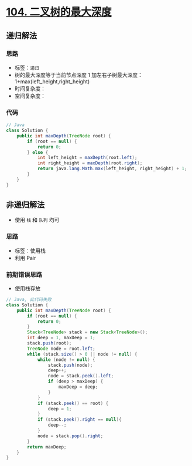 # [104. 二叉树的最大深度](https://leetcode-cn.com/problems/maximum-depth-of-binary-tree/)

## 递归解法

### 思路

- 标签：`递归`
- 树的最大深度等于当前节点深度 1 加左右子树最大深度：1+max(left_height,right_height)
- 时间复杂度：
- 空间复杂度：

### 代码

```Java
// Java
class Solution {
    public int maxDepth(TreeNode root) {
        if (root == null) {
            return 0;
        } else {
            int left_height = maxDepth(root.left);
            int right_height = maxDepth(root.right);
            return java.lang.Math.max(left_height, right_height) + 1;
        }
    }
}
```

## 非递归解法

- 使用 `栈` 和 `队列` 均可

### 思路

- 标签：使用栈
- 利用 Pair

### 前期错误思路

- 使用栈存放

```java
// Java, 此代码失败
class Solution {
    public int maxDepth(TreeNode root) {
        if (root == null) {
            return 0;
        }
        Stack<TreeNode> stack = new Stack<TreeNode>();
        int deep = 1, maxDeep = 1;
        stack.push(root);
        TreeNode node = root.left;
        while (stack.size() > 0 || node != null) {
            while (node != null) {
                stack.push(node);
                deep++;
                node = stack.peek().left;
                if (deep > maxDeep) {
                    maxDeep = deep;
                }
            }
            if (stack.peek() == root) {
                deep = 1;
            }
            if (stack.peek().right == null){
                deep--;
            }
            node = stack.pop().right;
        }
        return maxDeep;
    }
}
```



